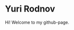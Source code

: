 <html lang="en">
<head>
    <meta charset="UTF-8">
    <meta name="viewport" content="width=device-width, initial-scale=1.0">
    
    
</head>
<body>

<div class="header">
    <h1>Yuri Rodnov</h1>
    <p> Hi! Welcome to my github-page.</p>
</div>

</body>
</html>
